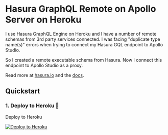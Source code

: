 # Hasura GraphQL Remote on Apollo Server on Heroku

I use Hasura GraphQL Engine on Heroku and I have a number of remote schemas from 3rd party services connected.
I was facing "duplicate type name(s)" errors when trying to connect my Hasura GQL endpoint to Apollo Studio.

So I created a remote executable schema from Hasura.
Now I connect this endpoint to Apollo Studio as a proxy.

Read more at [hasura.io](https://hasura.io) and the [docs](https://docs.hasura.io).

## Quickstart

### 1. Deploy to Heroku :rocket:

Deploy to Heroku

[![Deploy to
Heroku](https://www.herokucdn.com/deploy/button.svg)](https://heroku.com/deploy?template=https://github.com/hasura/graphql-engine-heroku)
